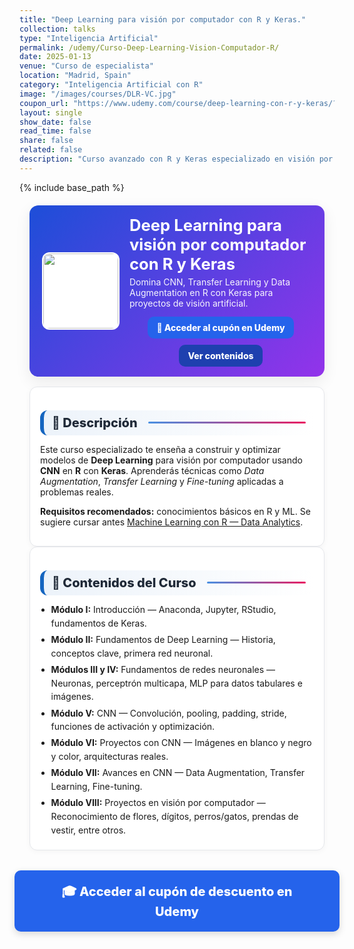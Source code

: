 ```yaml
---
title: "Deep Learning para visión por computador con R y Keras."
collection: talks
type: "Inteligencia Artificial"
permalink: /udemy/Curso-Deep-Learning-Vision-Computador-R/
date: 2025-01-13
venue: "Curso de especialista"
location: "Madrid, Spain"
category: "Inteligencia Artificial con R"
image: "/images/courses/DLR-VC.jpg"
coupon_url: "https://www.udemy.com/course/deep-learning-con-r-y-keras/?couponCode=SEP_2025"
layout: single
show_date: false
read_time: false
share: false
related: false
description: "Curso avanzado con R y Keras especializado en visión por computador: CNN, Transfer Learning, Data Augmentation y proyectos reales."
---
```


{% include base_path %}

<!-- ✅ SEO básico -->
<link rel="canonical" href="{{ site.url }}{{ page.permalink }}">
<meta name="robots" content="index,follow">
<meta name="description" content="Curso práctico de Deep Learning con R y Keras para visión por computador. CNNs, Transfer Learning, Data Augmentation y proyectos reales.">

<!-- ✅ Open Graph / Twitter -->
<meta property="og:title" content="Deep Learning con R y Keras — Visión por Computador">
<meta property="og:description" content="Domina CNN, Transfer Learning y Data Augmentation en R con Keras para proyectos de visión por computador.">
<meta property="og:type" content="website">
<meta property="og:url" content="{{ site.url }}{{ page.permalink }}">
<meta property="og:image" content="{{ site.url }}{{ page.image }}">
<meta property="og:image:width" content="1200"><meta property="og:image:height" content="630">

<meta name="twitter:card" content="summary_large_image">
<meta name="twitter:title" content="Deep Learning con R y Keras — Visión por Computador">
<meta name="twitter:description" content="Aprende CNN, Transfer Learning y Data Augmentation en R con Keras para visión artificial.">
<meta name="twitter:image" content="{{ site.url }}{{ page.image }}">

<!-- ✅ JSON-LD (Course + Offer) -->
<script type="application/ld+json">
{
  "@context":"https://schema.org",
  "@type":"Course",
  "name":"Deep Learning para visión por computador con R y Keras",
  "description":"Curso avanzado y práctico con R y Keras: CNN, Transfer Learning, Data Augmentation y proyectos reales de visión por computador.",
  "provider":{"@type":"Organization","name":"Udemy","sameAs":"https://www.udemy.com"},
  "educationalCredentialAwarded":"Certificado de finalización",
  "inLanguage":"es",
  "url":"{{ page.coupon_url }}",
  "image":"{{ site.url }}{{ page.image }}",
  "isAccessibleForFree":false,
  "hasCourseInstance":{
    "@type":"CourseInstance",
    "name":"Deep Learning con Keras en R — Visión por Computador",
    "courseMode":"online",
    "courseWorkload":"PT12H",
    "inLanguage":"es",
    "startDate":"2025-01-01",
    "endDate":"2025-12-31",
    "eventAttendanceMode":"https://schema.org/OnlineEventAttendanceMode",
    "eventStatus":"https://schema.org/EventScheduled",
    "location":{"@type":"VirtualLocation","url":"https://www.udemy.com"},
    "organizer":{"@type":"Organization","name":"Udemy","url":"https://www.udemy.com"},
    "performer":{"@type":"Person","name":"Manuel Castillo-Cara","url":"https://www.manuelcastillo.eu/"},
    "offers":{
      "@type":"Offer",
      "url":"{{ page.coupon_url }}",
      "priceCurrency":"USD",
      "price":"12.00",
      "availability":"https://schema.org/InStock",
      "validFrom":"2025-04-01",
      "category":"Education"
    }
  }
}
</script>

<!-- 🎨 Estilos -->
<style>
  :root{
    --ink:#1f2937; --muted:#6b7280; --bd:#e5e7eb; --soft:#f8fafc;
    --card:#ffffff; --brand:#1565c0; --brand2:#0b67b8;
    --cta:#2563eb; --cta-hover:#1d4ed8; --cta-soft:#eaf1ff;
  }
  .course-wrap{max-width:1050px;margin:0 auto;padding:0 1rem}
  .course-hero{
    display:flex; gap:1rem; align-items:center; flex-wrap:wrap;
    background:linear-gradient(135deg,#1d4ed8 0%, #9333ea 100%);
    color:#fff; border-radius:14px; padding:1rem 1.25rem; margin:1.25rem 0 1rem;
    box-shadow:0 8px 24px rgba(0,0,0,.08);
  }
  .course-hero img{width:120px; height:120px; object-fit:cover; border-radius:12px; background:#fff; border:2px solid rgba(255,255,255,.7)}
  .course-hero h1{font-size:1.6rem; margin:.1rem 0 .3rem; line-height:1.2}
  .course-hero p{margin:0; opacity:.95}
  .hero-actions{display:flex; justify-content:center; align-items:center; gap:.6rem; flex-wrap:wrap; margin-top:.8rem; text-align:center}
  .btn{display:inline-block; padding:.65em 1.05em; border-radius:10px; font-weight:800; text-decoration:none; border:0; cursor:pointer; transition: transform .06s ease, box-shadow .15s ease, background-color .15s ease;}
  .btn:hover{ transform:translateY(-1px); box-shadow:0 6px 16px rgba(0,0,0,.18) }
  .btn-primary{ background:var(--cta); color:#fff !important; }
  .btn-primary:hover{ background:var(--cta-hover) !important; }
  .btn-ghost{ background:#1e40af; color:#fff !important; border:none; }
  .btn-ghost:hover{ background:#1e3a8a; }
  .section-title{display:flex; align-items:center; gap:.5rem; font-size:1.25rem; font-weight:800; color:var(--ink); background:linear-gradient(90deg, rgba(21,101,192,.08), #fff); border-left:6px solid var(--brand); border-radius:12px; padding:.5rem .8rem; margin:1.3rem 0 .8rem;}
  .section-title::after{content:""; flex:1; height:3px; margin-left:.6rem; background:linear-gradient(to right,#4a90e2,#e91e63); border-radius:2px;}
  .card{ background:var(--card); border:1px solid var(--bd); border-radius:12px; padding:1rem; box-shadow:0 2px 10px rgba(0,0,0,.04); }
  .list{ margin:.35rem 0 0; padding-left:1.1rem }
  .list li{ margin:.28rem 0; line-height:1.55 }
  .cta-center{ display:flex; justify-content:center; margin:2rem 0; }
  .cta-center .btn-primary{ padding:1em 2.5em; font-size:1.25rem; min-width:clamp(260px,50vw,420px); text-align:center; box-shadow:0 4px 12px rgba(0,0,0,.15); }
  .page__meta, .page__taxonomy, .page__date{ display:none !important; }
</style>

<div class="course-wrap">

  <!-- HERO -->
  <section class="course-hero">
    <img src="{{ page.image }}" alt="Curso Deep Learning Visión Computador con R">
    <div style="flex:1">
      <h1>Deep Learning para visión por computador con R y Keras</h1>
      <p>Domina CNN, Transfer Learning y Data Augmentation en R con Keras para proyectos de visión artificial.</p>
      <div class="hero-actions">
        <a class="btn btn-primary" href="{{ page.coupon_url }}" target="_blank" rel="noopener">🚀 Acceder al cupón en Udemy</a>
        <a class="btn btn-ghost" href="#contenido" rel="noopener">Ver contenidos</a>
      </div>
    </div>
  </section>

  <!-- DESCRIPCIÓN -->
  <div class="card">
    <h2 id="descripcion" class="section-title">📘 Descripción</h2>
    <p>Este curso especializado te enseña a construir y optimizar modelos de <strong>Deep Learning</strong> para visión por computador usando <strong>CNN</strong> en <strong>R</strong> con <strong>Keras</strong>. Aprenderás técnicas como <em>Data Augmentation</em>, <em>Transfer Learning</em> y <em>Fine-tuning</em> aplicadas a problemas reales.</p>
    <p><strong>Requisitos recomendados:</strong> conocimientos básicos en R y ML. Se sugiere cursar antes <a href="https://www.udemy.com/course/machine-learning-con-r-data-analytics/?couponCode=SEP_2025" target="_blank" rel="noopener">Machine Learning con R — Data Analytics</a>.</p>
  </div>

  <!-- CONTENIDOS -->
  <div class="card">
    <h2 id="contenido" class="section-title">🧭 Contenidos del Curso</h2>
    <ul class="list">
      <li><strong>Módulo I:</strong> Introducción — Anaconda, Jupyter, RStudio, fundamentos de Keras.</li>
      <li><strong>Módulo II:</strong> Fundamentos de Deep Learning — Historia, conceptos clave, primera red neuronal.</li>
      <li><strong>Módulos III y IV:</strong> Fundamentos de redes neuronales — Neuronas, perceptrón multicapa, MLP para datos tabulares e imágenes.</li>
      <li><strong>Módulo V:</strong> CNN — Convolución, pooling, padding, stride, funciones de activación y optimización.</li>
      <li><strong>Módulo VI:</strong> Proyectos con CNN — Imágenes en blanco y negro y color, arquitecturas reales.</li>
      <li><strong>Módulo VII:</strong> Avances en CNN — Data Augmentation, Transfer Learning, Fine-tuning.</li>
      <li><strong>Módulo VIII:</strong> Proyectos en visión por computador — Reconocimiento de flores, dígitos, perros/gatos, prendas de vestir, entre otros.</li>
    </ul>
  </div>

  <!-- CTA inferior -->
  <div class="cta-center">
    <a class="btn btn-primary" href="{{ page.coupon_url }}" target="_blank" rel="noopener">🎓 Acceder al cupón de descuento en Udemy</a>
  </div>
</div>